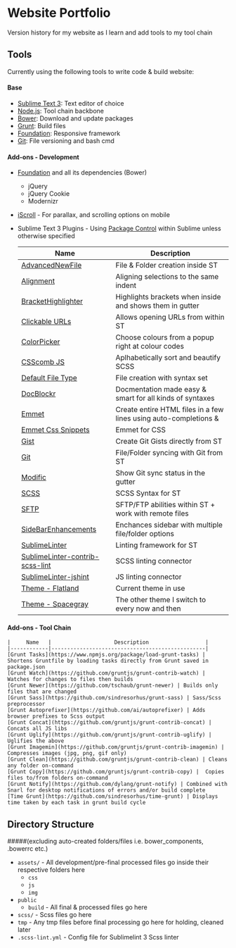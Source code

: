 # Website Portfolio

Version history for my website as I learn and add tools to my tool chain

## Tools

Currently using the following tools to write code & build website:

#### Base

  * [Sublime Text 3](http://sublimetext.com): Text editor of choice
  * [Node.js](http://nodejs.org): Tool chain backbone
  * [Bower](http://bower.io): Download and update packages
  * [Grunt](http://gruntjs.com/): Build files
  * [Foundation](http://foundation.zurb.com): Responsive framework
  * [Git](https://github.com): File versioning and bash cmd

#### Add-ons - Development

  * [Foundation](http://foundation.zurb.com) and all its dependencies (Bower)
    * jQuery
    * jQuery Cookie
    * Modernizr
  * [iScroll](http://iscrolljs.com/) - For parallax, and scrolling options on mobile
  * Sublime Text 3 Plugins - Using [Package Control](https://sublime.wbond.net) within Sublime unless otherwise specified

    |     Name     |                    Description                    |
    |--------------|---------------------------------------------------|
    | [AdvancedNewFile](https://sublime.wbond.net/packages/AdvancedNewFile) | File & Folder creation inside ST |
    | [Alignment](https://sublime.wbond.net/packages/Alignment) | Aligning selections to the same indent |
    | [BracketHighlighter](https://sublime.wbond.net/packages/BracketHighlighter) | Highlights brackets when inside and shows them  in gutter |
    | [Clickable URLs](https://sublime.wbond.net/packages/Clickable%20URLs) | Allows opening URLs from within ST |
    | [ColorPicker](https://sublime.wbond.net/packages/ColorPicker) | Choose colours from a popup right at colour codes |
    | [CSScomb JS](https://sublime.wbond.net/packages/CSScomb) | Aplhabetically sort and beautify SCSS |
    | [Default File Type](https://sublime.wbond.net/packages/Default%20File%20Type) | File creation with syntax set |
    | [DocBlockr](https://sublime.wbond.net/packages/DocBlockr) | Docmentation made easy & smart for all kinds of syntaxes |
    | [Emmet](https://sublime.wbond.net/packages/Emmet) | Create entire HTML files in a few lines using auto-completions & |
    | [Emmet Css Snippets](https://sublime.wbond.net/packages/Emmet%20Css%20Snippets) | Emmet for CSS |
    | [Gist](https://sublime.wbond.net/packages/Gist) | Create Git Gists directly from ST |
    | [Git](https://sublime.wbond.net/packages/Git) | File/Folder syncing with Git from ST |
    | [Modific](https://sublime.wbond.net/packages/Modific) | Show Git sync status in the gutter |
    | [SCSS](https://sublime.wbond.net/packages/SCSS) | SCSS Syntax for ST |
    | [SFTP](https://sublime.wbond.net/packages/SFTP) | SFTP/FTP abilities within ST + work with remote files |
    | [SideBarEnhancements](https://sublime.wbond.net/packages/SideBarEnhancements) | Enchances sidebar with multiple file/folder options |
    | [SublimeLinter](https://sublime.wbond.net/packages/SublimeLinter) | Linting framework for ST |
    | [SublimeLinter-contrib-scss-lint](https://sublime.wbond.net/packages/SublimeLinter-contrib-scss-lint) | SCSS linting connector |
    | [SublimeLinter-jshint](https://sublime.wbond.net/packages/SublimeLinter-jshint) | JS linting connector |
    | [Theme - Flatland](https://sublime.wbond.net/packages/Theme%20-%20Flatland) | Current theme in use |
    | [Theme - Spacegray](https://sublime.wbond.net/packages/Theme%20-%20Spacegray) | The other theme I switch to every now and then |

#### Add-ons - Tool Chain

    |     Name   |                    Description                  |
    |------------|-------------------------------------------------|
    [Grunt Tasks](https://www.npmjs.org/package/load-grunt-tasks) | Shortens Gruntfile by loading tasks directly from Grunt saved in package.json
    [Grunt Watch](https://github.com/gruntjs/grunt-contrib-watch) | Watches for changes to files then builds
    [Grunt Newer](https://github.com/tschaub/grunt-newer) | Builds only files that are changed
    [Grunt Sass](https://github.com/sindresorhus/grunt-sass) | Sass/Scss preprocessor
    [Grunt Autoprefixer](https://github.com/ai/autoprefixer) | Adds browser prefixes to Scss output
    [Grunt Concat](https://github.com/gruntjs/grunt-contrib-concat) | Concats all JS libs
    [Grunt Uglify](https://github.com/gruntjs/grunt-contrib-uglify) | Uglifies the above
    [Grunt Imagemin](https://github.com/gruntjs/grunt-contrib-imagemin) | Compresses images (jpg, png, gif only)
    [Grunt Clean](https://github.com/gruntjs/grunt-contrib-clean) | Cleans any folder on-command
    [Grunt Copy](https://github.com/gruntjs/grunt-contrib-copy) |  Copies files to/from folders on-command
    [Grunt Notify](https://github.com/dylang/grunt-notify) | Combined with Snarl for desktop notifications of errors and/or build complete
    [Time Grunt](https://github.com/sindresorhus/time-grunt) | Displays time taken by each task in grunt build cycle


## Directory Structure
#####(excluding auto-created folders/files i.e. bower_components, .bowerrc etc.)

  * `assets/` - All development/pre-final processed files go inside their respective folders here
    * `css`
    * `js`
    * `img`
  * `public`
    * `build` - All final & processed files go here
  * `scss/` - Scss files go here
  * `tmp` - Any tmp files before final processing go here for holding, cleaned later
  * `.scss-lint.yml` - Config file for Sublimelint 3 Scss linter
